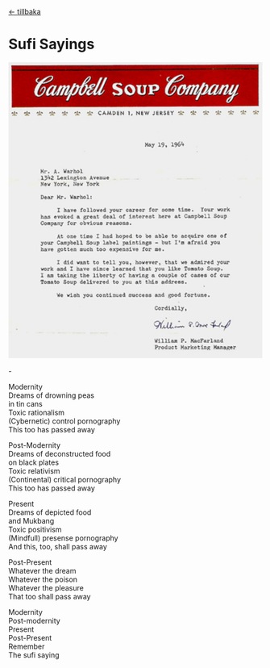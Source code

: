 [← tillbaka](README.md)  

# Sufi Sayings

![this too](thistoo.jpg)  

\-

Modernity  
Dreams of drowning peas  
in tin cans  
Toxic rationalism  
(Cybernetic) control pornography  
This too has passed away

Post-Modernity  
Dreams of deconstructed food  
on black plates  
Toxic relativism  
(Continental) critical pornography  
This too has passed away

Present  
Dreams of depicted food  
and Mukbang  
Toxic positivism  
(Mindfull) presense pornography  
And this, too, shall pass away

Post-Present  
Whatever the dream  
Whatever the poison  
Whatever the pleasure  
That too shall pass away

Modernity  
Post-modernity  
Present  
Post-Present  
Remember  
The sufi saying
